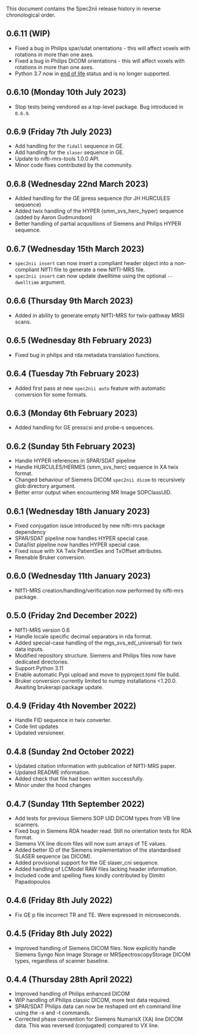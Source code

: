 This document contains the Spec2nii release history in reverse chronological order.

0.6.11 (WIP)
------------------------------
- Fixed a bug in Philips spar/sdat orientations - this will affect voxels with rotations in more than one axes.
- Fixed a bug in Philips DICOM orientations - this will affect voxels with rotations in more than one axes.
- Python 3.7 now in [end of life](https://devguide.python.org/versions/) status and is no longer supported.

0.6.10 (Monday 10th July 2023)
------------------------------
- Stop tests being vendored as a top-level package. Bug introduced in `0.6.9`.

0.6.9 (Friday 7th July 2023)
----------------------------
- Add handling for the `fidall` sequence in GE.
- Add handling for the `slaser` sequence in GE.
- Update to nifti-mrs-tools 1.0.0 API.
- Minor code fixes contributed by the community.

0.6.8 (Wednesday 22nd March 2023)
---------------------------------
- Added handling for the GE jpress sequence (for JH HURCULES sequence)
- Added twix handling of the HYPER (smm_svs_herc_hyper) sequence (added by Aaron Gudmundson)
- Better handling of partial acqusitions of Siemens and Philips HYPER sequence.

0.6.7 (Wednesday 15th March 2023)
---------------------------------
- `spec2nii insert` can now insert a compliant header object into a non-compliant NIfTI file to generate a new NIfTI-MRS file.
- `spec2nii insert` can now update dwelltime using the optional `--dwelltime` argument.

0.6.6 (Thursday 9th March 2023)
-------------------------------
- Added in ability to generate empty NIfTI-MRS for twix-pathway MRSI scans.

0.6.5 (Wednesday 8th February 2023)
-----------------------------------
- Fixed bug in philips and rda metadata translation functions.

0.6.4 (Tuesday 7th February 2023)
---------------------------------
- Added first pass at new `spec2nii auto` feature with automatic conversion for some formats.

0.6.3 (Monday 6th February 2023)
--------------------------------
- Added handling for GE presscsi and probe-s sequences.

0.6.2 (Sunday 5th February 2023)
----------------------------------
- Handle HYPER references in SPAR/SDAT pipeline
- Handle HURCULES/HERMES (smm_svs_herc) sequence in XA twix format.
- Changed behaviour of Siemens DICOM `spec2nii dicom` to recursively glob directory argument.
- Better error output when encountering MR Image SOPClassUID.

0.6.1 (Wednesday 18th January 2023)
-----------------------------------
- Fixed conjugation issue introduced by new nifti-mrs package dependency
- SPAR/SDAT pipeline now handles HYPER special case.
- Data/list pipeline now handles HYPER special case.
- Fixed issue with XA Twix PatientSex and TxOffset attributes.
- Reenable Bruker conversion. 

0.6.0 (Wednesday 11th January 2023)
-----------------------------------
- NIfTI-MRS creation/handling/verification now performed by nifti-mrs package.

0.5.0 (Friday 2nd December 2022)
--------------------------------
- NIfTI-MRS version 0.6
- Handle locale specific decimal separators in rda format.
- Added special-case handling of the mgs_svs_ed(_universal) for twix data inputs.
- Modified repository structure. Siemens and Philips files now have dedicated directories.
- Support Python 3.11
- Enable automatic Pypi upload and move to pyproject.toml file build.
- Bruker conversion currently limited to numpy installations <1.20.0. Awaiting brukerapi package update.

0.4.9 (Friday 4th November 2022)
--------------------------------
- Handle FID sequence in twix converter.
- Code lint updates
- Updated versioneer.

0.4.8 (Sunday 2nd October 2022)
-------------------------------
- Updated citation information with publication of NIfTI-MRS paper.
- Updated README information.
- Added check that file had been written successfully.
- Minor under the hood changes

0.4.7 (Sunday 11th September 2022)
----------------------------------
- Add tests for previous Siemens SOP UID DICOM types from VB line scanners.
- Fixed bug in Siemens RDA header read. Still no orientation tests for RDA format.
- Siemens VX line dicom files will now sum arrays of TE values.
- Added better ID of the Siemens implementation of the standardised SLASER sequence (as DICOM).
- Added provisional support for the GE slaser_cni sequence.
- Added handling of LCModel RAW files lacking header information.
- Included code and spelling fixes kindly contributed by Dimitri Papadopoulos

0.4.6 (Friday 8th July 2022)
----------------------------
- Fix GE p file incorrect TR and TE. Were expressed in microseconds.

0.4.5 (Friday 8th July 2022)
----------------------------
- Improved handling of Siemens DICOM files. Now explicitly handle Siemens Syngo Non Image Storage or MRSpectroscopyStorage DICOM types, regardless of scanner baseline.

0.4.4 (Thursday 28th April 2022)
--------------------------------
- Improved handling of Philips enhanced DICOM
- WIP handling of Philips classic DICOM, more test data required.
- SPAR/SDAT Philips data can now be reshaped ont eh command line using the -s and -t commands.
- Corrected phase convention for Siemens NumarisX (XA) line DICOM data. This was reversed (conjugated) compared to VX line.
